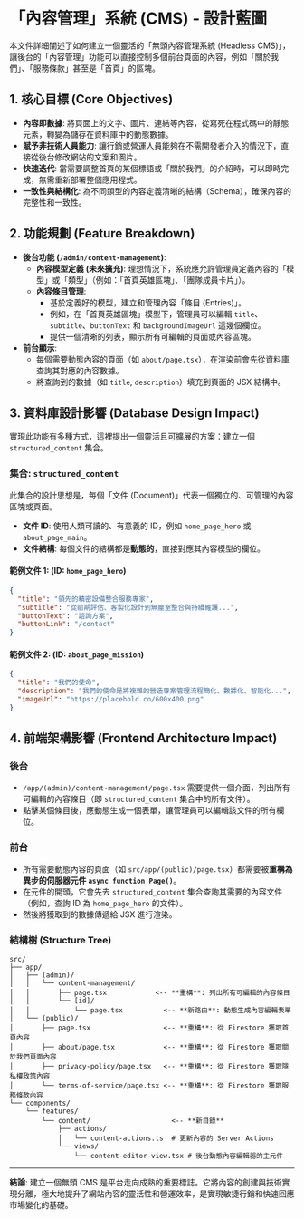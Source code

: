 
# 「內容管理」系統 (CMS) - 設計藍圖

本文件詳細闡述了如何建立一個靈活的「無頭內容管理系統 (Headless CMS)」，讓後台的「內容管理」功能可以直接控制多個前台頁面的內容，例如「關於我們」、「服務條款」甚至是「首頁」的區塊。

## 1. 核心目標 (Core Objectives)

- **內容即數據**: 將頁面上的文字、圖片、連結等內容，從寫死在程式碼中的靜態元素，轉變為儲存在資料庫中的動態數據。
- **賦予非技術人員能力**: 讓行銷或營運人員能夠在不需開發者介入的情況下，直接從後台修改網站的文案和圖片。
- **快速迭代**: 當需要調整首頁的某個標語或「關於我們」的介紹時，可以即時完成，無需重新部署整個應用程式。
- **一致性與結構化**: 為不同類型的內容定義清晰的結構（Schema），確保內容的完整性和一致性。

## 2. 功能規劃 (Feature Breakdown)

- **後台功能 (`/admin/content-management`)**:
  - **內容模型定義 (未來擴充)**: 理想情況下，系統應允許管理員定義內容的「模型」或「類型」（例如：「首頁英雄區塊」、「團隊成員卡片」）。
  - **內容條目管理**:
    - 基於定義好的模型，建立和管理內容「條目 (Entries)」。
    - 例如，在「首頁英雄區塊」模型下，管理員可以編輯 `title`、`subtitle`、`buttonText` 和 `backgroundImageUrl` 這幾個欄位。
    - 提供一個清晰的列表，顯示所有可編輯的頁面或內容區塊。
- **前台顯示**:
  - 每個需要動態內容的頁面（如 `about/page.tsx`），在渲染前會先從資料庫查詢其對應的內容數據。
  - 將查詢到的數據（如 `title`, `description`）填充到頁面的 JSX 結構中。

## 3. 資料庫設計影響 (Database Design Impact)

實現此功能有多種方式，這裡提出一個靈活且可擴展的方案：建立一個 `structured_content` 集合。

### 集合: `structured_content`

此集合的設計思想是，每個「文件 (Document)」代表一個獨立的、可管理的內容區塊或頁面。

- **文件 ID**: 使用人類可讀的、有意義的 ID，例如 `home_page_hero` 或 `about_page_main`。
- **文件結構**: 每個文件的結構都是**動態的**，直接對應其內容模型的欄位。

#### 範例文件 1: (ID: `home_page_hero`)
```json
{
  "title": "領先的精密設備整合服務專家",
  "subtitle": "從前期評估、客製化設計到無塵室整合與持續維護...",
  "buttonText": "諮詢方案",
  "buttonLink": "/contact"
}
```

#### 範例文件 2: (ID: `about_page_mission`)
```json
{
  "title": "我們的使命",
  "description": "我們的使命是將複雜的營造專案管理流程簡化、數據化、智能化...",
  "imageUrl": "https://placehold.co/600x400.png"
}
```

## 4. 前端架構影響 (Frontend Architecture Impact)

### 後台
- `/app/(admin)/content-management/page.tsx` 需要提供一個介面，列出所有可編輯的內容條目（即 `structured_content` 集合中的所有文件）。
- 點擊某個條目後，應動態生成一個表單，讓管理員可以編輯該文件的所有欄位。

### 前台
- 所有需要動態內容的頁面（如 `src/app/(public)/page.tsx`）都需要被**重構為異步的伺服器元件 `async function Page()`**。
- 在元件的開頭，它會先去 `structured_content` 集合查詢其需要的內容文件（例如，查詢 ID 為 `home_page_hero` 的文件）。
- 然後將獲取到的數據傳遞給 JSX 進行渲染。

### 結構樹 (Structure Tree)
```
src/
├── app/
│   ├── (admin)/
│   │   └── content-management/
│   │       ├── page.tsx            <-- **重構**: 列出所有可編輯的內容條目
│   │       └── [id]/
│   │           └── page.tsx          <-- **新路由**: 動態生成內容編輯表單
│   └── (public)/
│       ├── page.tsx                  <-- **重構**: 從 Firestore 獲取首頁內容
│       ├── about/page.tsx            <-- **重構**: 從 Firestore 獲取關於我們頁面內容
│       ├── privacy-policy/page.tsx   <-- **重構**: 從 Firestore 獲取隱私權政策內容
│       └── terms-of-service/page.tsx <-- **重構**: 從 Firestore 獲取服務條款內容
└── components/
    └── features/
        └── content/                    <-- **新目錄**
            ├── actions/
            │   └── content-actions.ts  # 更新內容的 Server Actions
            └── views/
                └── content-editor-view.tsx # 後台動態內容編輯器的主元件
```

---
**結論**: 建立一個無頭 CMS 是平台走向成熟的重要標誌。它將內容的創建與技術實現分離，極大地提升了網站內容的靈活性和營運效率，是實現敏捷行銷和快速回應市場變化的基礎。
